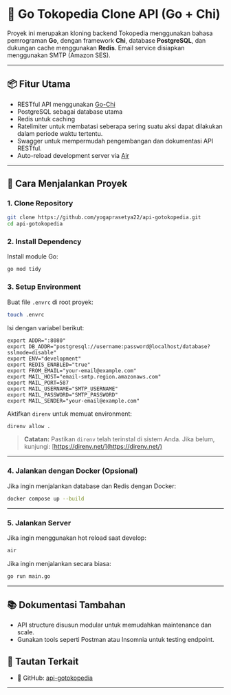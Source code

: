 
# 🛒 Go Tokopedia Clone API (Go + Chi)

Proyek ini merupakan kloning backend Tokopedia menggunakan bahasa pemrograman **Go**, dengan framework **Chi**, database **PostgreSQL**, dan dukungan cache menggunakan **Redis**. Email service disiapkan menggunakan SMTP (Amazon SES).

---

## 📦 Fitur Utama

- RESTful API menggunakan [Go-Chi](https://github.com/go-chi/chi)
- PostgreSQL sebagai database utama
- Redis untuk caching
- Ratelimiter untuk membatasi seberapa sering suatu aksi dapat dilakukan dalam periode waktu tertentu.
- Swagger untuk mempermudah pengembangan dan dokumentasi API RESTful. 
- Auto-reload development server via [Air](https://github.com/cosmtrek/air)

---

## 🚀 Cara Menjalankan Proyek

### 1. Clone Repository

```bash
git clone https://github.com/yogaprasetya22/api-gotokopedia.git
cd api-gotokopedia
````

### 2. Install Dependency

Install module Go:

```bash
go mod tidy
```

### 3. Setup Environment

Buat file `.envrc` di root proyek:

```bash
touch .envrc
```

Isi dengan variabel berikut:

```env
export ADDR=":8080"
export DB_ADDR="postgresql://username:password@localhost/database?sslmode=disable"
export ENV="development"
export REDIS_ENABLED="true"
export FROM_EMAIL="your-email@example.com"
export MAIL_HOST="email-smtp.region.amazonaws.com"
export MAIL_PORT=587
export MAIL_USERNAME="SMTP_USERNAME"
export MAIL_PASSWORD="SMTP_PASSWORD"
export MAIL_SENDER="your-email@example.com"
```

Aktifkan `direnv` untuk memuat environment:

```bash
direnv allow .
```

> **Catatan:** Pastikan `direnv` telah terinstal di sistem Anda. Jika belum, kunjungi: [https://direnv.net/](https://direnv.net/)

---

### 4. Jalankan dengan Docker (Opsional)

Jika ingin menjalankan database dan Redis dengan Docker:

```bash
docker compose up --build
```

---

### 5. Jalankan Server

Jika ingin menggunakan hot reload saat develop:

```bash
air
```

Jika ingin menjalankan secara biasa:

```bash
go run main.go
```

---

## 📚 Dokumentasi Tambahan

* API structure disusun modular untuk memudahkan maintenance dan scale.
* Gunakan tools seperti Postman atau Insomnia untuk testing endpoint.

## 🔗 Tautan Terkait

* 🔗 GitHub: [api-gotokopedia](https://github.com/yogaprasetya22/api-gotokopedia)

---
